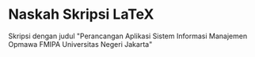 Naskah Skripsi LaTeX
=============================
Skripsi dengan judul "Perancangan Aplikasi Sistem Informasi Manajemen Opmawa FMIPA Universitas Negeri Jakarta"
